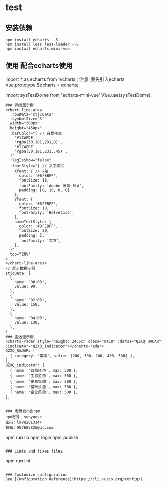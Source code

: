 # test

## 安装依赖
```
npm install echarts --S
npm install less less-loader --S
npm install echarts-mini-vue
```
## 使用 配合echarts使用
import * as echarts from 'echarts'; 注意: 要先引入echarts
Vue.prototype.$echarts = echarts;

import sysTestDome from 'echarts-mini-vue'
Vue.use(sysTestDome);
```
### 折线图示例
<chart-line-area
  :rowData="stjcData"
  :symbolSize="3"
  width="300px"
  height="450px"
  :barColor="[ // 背景样式
    '#1CAEDE',
    'rgba(30,181,231,0)',
    '#1CAEDE',
    'rgba(30,181,231,.45)',
  ]"
  :legIsShow="false"
  :fontStyle="{ // 文字样式
    Xfont: { // x轴
      color: '#BFEBFF',
      fontSize: 18,
      fontFamily: 'Adobe 黑体 Std',
      padding: [0, 10, 0, 0]
    },
    Yfont: {
      color: '#BFEBFF',
      fontSize: 18,
      fontFamily: 'Helvetica',
    },
    nameTextStyle: {
      color: '#BFEBFF',
      fontSize: 20,
      padding: 2,
      fontFamily: '苹方',
    },
  }"
  top="20%"
>
</chart-line-area>
// 展示数据示例
stjcData: [ 
  {
    name: "00:00",
    value: 90,
  },
  {
    name: "02:00",
    value: 150,
  },
  {
    name: "04:00",
    value: 130,
  },
]
### 雷达图示例
<charts-radar style="height: 245px" class="mt10" :datas="QZXQ_RADAR" :indicator="QZXQ_indicator"></charts-radar>
QZXQ_RADAR: [
  { category: '需求', value: [200, 300, 200, 400, 500] },
],
QZXQ_indicator: [
  { name: '营商环境', max: 500 },
  { name: '生态监测', max: 500 },
  { name: '要素保障', max: 500 },
  { name: '基础设施', max: 500 },
  { name: '企业风险', max: 500 },
],


### 场景发布到npm
npm账号：sunyuese
密码：love201314+
邮箱：957685825@qq.com
```
npm run lib
npm login
npm publish
```

### Lints and fixes files
```
npm run lint
```

### Customize configuration
See [Configuration Reference](https://cli.vuejs.org/config/).
